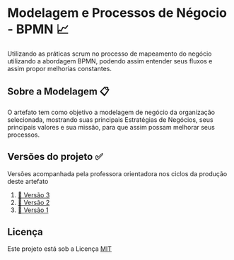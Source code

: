 # Modelagem e Processos de Négocio - BPMN 📈
Utilizando as práticas scrum no processo de mapeamento do negócio utilizando a abordagem BPMN, podendo assim entender seus fluxos e assim propor melhorias constantes.

## Sobre a Modelagem 📋
O artefato tem como objetivo a modelagem de negócio da organização selecionada, mostrando suas principais Estratégias de Negócios, seus principais valores e sua missão, para que assim possam melhorar seus processos.

## Versões do projeto ✅
Versões acompanhada pela professora orientadora nos ciclos da produção deste artefato 
1. [:ledger: Versão 3](v3.pdf)
1. [:orange_book: Versão 2](v2.pdf)
1. [:closed_book: Versão 1](v1.pdf)

## Licença
Este projeto está sob a Licença [MIT](LICENSE.md)

